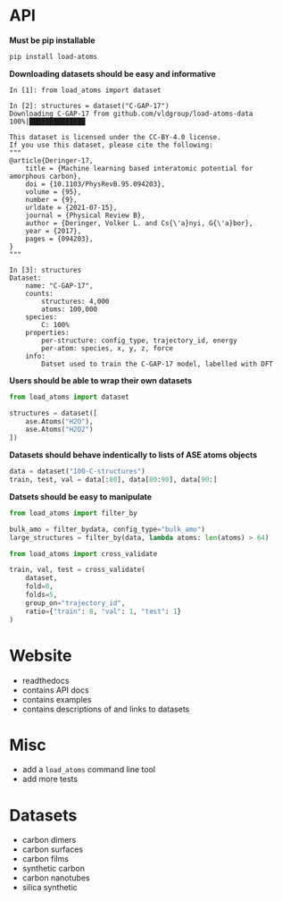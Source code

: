 # API

**Must be pip installable**

```bash
pip install load-atoms
```

**Downloading datasets should be easy and informative**

```ipython
In [1]: from load_atoms import dataset

In [2]: structures = dataset("C-GAP-17")
Downloading C-GAP-17 from github.com/vldgroup/load-atoms-data
100%|██████████████

This dataset is licensed under the CC-BY-4.0 license.
If you use this dataset, please cite the following:
"""
@article{Deringer-17,
    title = {Machine learning based interatomic potential for amorphous carbon},
    doi = {10.1103/PhysRevB.95.094203},
    volume = {95},
    number = {9},
    urldate = {2021-07-15},
    journal = {Physical Review B},
    author = {Deringer, Volker L. and Cs{\'a}nyi, G{\'a}bor},
    year = {2017},
    pages = {094203},
}
"""

In [3]: structures
Dataset:
    name: "C-GAP-17",
    counts:
        structures: 4,000
        atoms: 100,000
    species:
        C: 100%
    properties:
        per-structure: config_type, trajectory_id, energy
        per-atom: species, x, y, z, force
    info:
        Datset used to train the C-GAP-17 model, labelled with DFT
```

**Users should be able to wrap their own datasets**

```python
from load_atoms import dataset

structures = dataset([
    ase.Atoms("H2O"),
    ase.Atoms("H2O2")
])
```

**Datasets should behave indentically to lists of ASE atoms objects**

```python
data = dataset("100-C-structures")
train, test, val = data[:80], data[80:90], data[90:]
```

**Datsets should be easy to manipulate**

```python
from load_atoms import filter_by

bulk_amo = filter_bydata, config_type="bulk_amo")
large_structures = filter_by(data, lambda atoms: len(atoms) > 64)
```

```python
from load_atoms import cross_validate

train, val, test = cross_validate(
    dataset,
    fold=0,
    folds=5,
    group_on="trajectory_id",
    ratio={"train": 8, "val": 1, "test": 1}
)
```

# Website

-   readthedocs
-   contains API docs
-   contains examples
-   contains descriptions of and links to datasets

# Misc

-   add a `load_atoms` command line tool
-   add more tests

# Datasets

-   carbon dimers
-   carbon surfaces
-   carbon films
-   synthetic carbon
-   carbon nanotubes
-   silica synthetic
